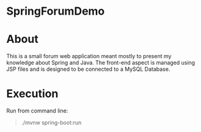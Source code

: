# SpringForumDemo

# About

This is a small forum web application meant mostly to present my knowledge about Spring and Java. The front-end aspect is managed using JSP files and is designed to be connected to a MySQL Database.

# Execution

Run from command line:
> ./mvnw spring-boot:run
